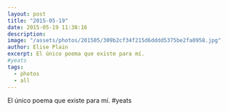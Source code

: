 ```yaml
---
layout: post
title: "2015-05-19"
date: 2015-05-19 11:38:16
description: 
image: "/assets/photos/201505/309b2cf34f215d6dddd5375be2fa0958.jpg"
author: Elise Plain
excerpt: El único poema que existe para mí. 
#yeats
tags: 
  - photos
  - all
---
```


El único poema que existe para mí. 
#yeats
<p></p>
